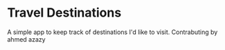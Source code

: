 # Travel Destinations

A simple app to keep track of destinations I'd like to visit.
Contrabuting by ahmed azazy